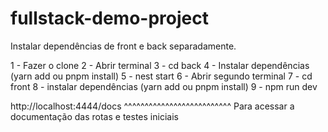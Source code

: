 # fullstack-demo-project

Instalar dependências de front e back separadamente.

1 - Fazer o clone
2 - Abrir terminal
3 - cd back
4 - Instalar dependências (yarn add ou pnpm install)
5 - nest start
6 - Abrir segundo terminal
7 - cd front
8 - instalar dependências (yarn add ou pnpm install)
9 - npm run dev

http://localhost:4444/docs
^^^^^^^^^^^^^^^^^^^^^^^^^^
Para acessar a documentação das rotas e testes iniciais